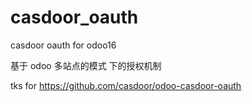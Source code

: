 # casdoor_oauth

casdoor oauth for odoo16

基于 odoo 多站点的模式 下的授权机制


tks for https://github.com/casdoor/odoo-casdoor-oauth

